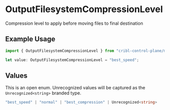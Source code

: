 # OutputFilesystemCompressionLevel

Compression level to apply before moving files to final destination

## Example Usage

```typescript
import { OutputFilesystemCompressionLevel } from "cribl-control-plane/models/operations";

let value: OutputFilesystemCompressionLevel = "best_speed";
```

## Values

This is an open enum. Unrecognized values will be captured as the `Unrecognized<string>` branded type.

```typescript
"best_speed" | "normal" | "best_compression" | Unrecognized<string>
```